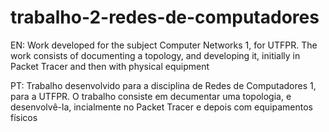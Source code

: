 # trabalho-2-redes-de-computadores
EN: Work developed for the subject Computer Networks 1, for UTFPR. The work consists of documenting a topology, and developing it, initially in Packet Tracer and then with physical equipment<p>
PT: Trabalho desenvolvido para a disciplina de Redes de Computadores 1, para a UTFPR. O trabalho consiste em decumentar uma topologia, e desenvolvê-la, incialmente no Packet Tracer e depois com equipamentos físicos
